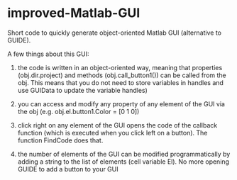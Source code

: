 # improved-Matlab-GUI
Short code to quickly generate object-oriented Matlab GUI (alternative to GUIDE).

A few things about this GUI:

1) the code is written in an object-oriented way, meaning that properties (obj.dir.project) and methods (obj.call_button1()) can be called from the obj. This means that you do not need to store variables in handles and use GUIData to update the variable handles)

2) you can access and modify any property of any element of the GUI via the obj (e.g. obj.el.button1.Color = [0 1 0])

3) click right on any element of the GUI opens the code of the callback function (which is executed when you click left on a button). The function FindCode does that.

4) the number of elements of the GUI can be modified programmatically by adding a string to the list of elements (cell variable El). No more opening GUIDE to add a button to your GUI
